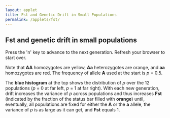 ```yaml
---
layout: applet
title: Fst and Genetic Drift in Small Populations
permalink: /applets/fst/
---
```


## Fst and genetic drift in small populations

Press the 'n' key to advance to the next generation. Refresh your browser to start over.

Note that **AA** homozygotes are yellow, **Aa** heterozygotes are orange, and **aa** homozygotes are red. 
The frequency of allele **A** used at the start is _p_ = 0.5.

The **blue histogram** at the top shows the distribution of _p_ over the 12 populations (_p_ = 0 at far left, _p_ = 1 at far right). 
With each new generation, drift increases the variance of _p_ across populations and thus 
increases **Fst** (indicated by the fraction of the status bar filled with **orange**) until, eventually, 
all populations are fixed for either the **A** or the **a** allele, the variance of _p_ is 
as large as it can get, and **Fst** equals 1.

<div id="arbitrary"></div>
<script type="text/javascript">
    // The MIT License (MIT)
    // 
    // Copyright (c) 2019 Paul O. Lewis
    // 
    // Permission is hereby granted, free of charge, to any person obtaining a copy
    // of this software and associated documentation files (the “Software”), to deal
    // in the Software without restriction, including without limitation the rights
    // to use, copy, modify, merge, publish, distribute, sublicense, and/or sell
    // copies of the Software, and to permit persons to whom the Software is
    // furnished to do so, subject to the following conditions:
    // 
    // The above copyright notice and this permission notice shall be included in all
    // copies or substantial portions of the Software.
    // 
    // THE SOFTWARE IS PROVIDED “AS IS”, WITHOUT WARRANTY OF ANY KIND, EXPRESS OR
    // IMPLIED, INCLUDING BUT NOT LIMITED TO THE WARRANTIES OF MERCHANTABILITY,
    // FITNESS FOR A PARTICULAR PURPOSE AND NONINFRINGEMENT. IN NO EVENT SHALL THE
    // AUTHORS OR COPYRIGHT HOLDERS BE LIABLE FOR ANY CLAIM, DAMAGES OR OTHER
    // LIABILITY, WHETHER IN AN ACTION OF CONTRACT, TORT OR OTHERWISE, ARISING FROM,
    // OUT OF OR IN CONNECTION WITH THE SOFTWARE OR THE USE OR OTHER DEALINGS IN THE
    // SOFTWARE.
    // 
    // written by Paul O. Lewis 16-April-2019

    // Colors
    var genotype_color = ["yellow", "orange", "red"];
    var genotype_stroke = "gray";
    var fstbar_color = "gold";
    var freqplot_color = "blue";
    var line_color = "black";
    var background_color = "floralwhite";

    // width and height of population grid
    var grid_w = 600;
    var grid_h = 600;

    // height of frequency plot area at the top
    var freqplot_h = 100;
    var freqplot_bars = 11;
    var freqplot_data = [];
    for (let b = 0; b < freqplot_bars; b++) {
        freqplot_data.push({"bin":b, "freq":0});
    }

    // height of Fst bar between freqplot and population grid
    var fstbar_h = 30;
    var Fst = 0.0;

    // height of status text area below population grid
    var status_h = 50;

    // There poprows x popcols isolated subpopulations
    var poprows = 4;
    var popcols = 4;
    var npops = poprows*popcols;

    // There indivrows x indivcols diploid individuals per subpopulation
    var indivrows = 4;
    var indivcols = 4;

    // Dimensions of cells in which individuals are shown
    var wcell = grid_w/(popcols*indivcols);
    var hcell = grid_h/(poprows*indivrows);
    var cell_avg_diam = (wcell + hcell)/2;

    // Radius of circle representing a single individual
    var rindiv = 0.3*cell_avg_diam;

    // Determines amount of Gaussian jigger to impart to each individual's position
    var jigger_stdev = 0.3*cell_avg_diam;

    // scale for frequency plot at top
    var pscale = d3.scaleBand(
        [0, freqplot_bars-1],
        [0, grid_w]);

    // Initialize frequency of A allele in all subpopulations
    var total_heterozygosity = 0.0;
    var heterozygosity = [];
    var freqA = [];
    var total_freqA = 0.0;
    for (let i = 0; i < poprows; i++) {
        for (let j = 0; j < popcols; j++) {
            let tmp = {"i":i, "j":j, "freq":0.5};
            freqA.push(tmp);
            heterozygosity.push({"i":i, "j":j, "heterozygosity":0.0});
        }
    }

    function resetFreqPlotData() {
        for (let b = 0; b < freqplot_bars; b++) {
            freqplot_data[b].freq = 0;
        }
    }

    // Returns index into data vector of individual on row indivrow, column indivcol,
    // in the subpopulation at row poprow and column popcol. 
    function getDataIndex(poprow, popcol, indivrow, indivcol) {
        return poprow*popcols*indivrows*indivcols + popcol*indivrows*indivcols + indivrow*indivcols + indivcol;
    }

    // Randomly draw a genotype given frequencies of AA, Aa, and aa.
    function drawOneGenotype(pp, pq2, qq) {
        let u = Math.random();
        if (u < pp)
            return 0;
        else if (u < pp + pq2)
            return 1;
        else
            return 2;
    }

    function tallyFreq(f) {
        let bin = Math.floor(f*(freqplot_bars-1));
        freqplot_data[bin].freq++;
    }

    // Draw n genotypes for subpop at row i, column j
    // and recompute freqA for that subpop using the new genotypes
    function drawNGenotypes(i, j, n, initialize) {
        let k = i*popcols + j;
        let v = [];
        if (initialize) {
            let nindivs = indivrows*indivcols;
            let nAA = Math.floor(0.25*nindivs);
            let nAa = Math.floor(0.5*nindivs);
            let naa = Math.floor(0.25*nindivs);
            if (nAA + nAa + naa != nindivs) {
                console.log("ERROR: number of individuals in each population should be a multiple of 4");
            }
            for (let i = 0; i < nAA; i++) {
                v.push(0);
            }
            for (let i = 0; i < nAa; i++) {
                v.push(1);
            }
            for (let i = 0; i < naa; i++) {
                v.push(2);
            }
            let indx = i*popcols + j;
            freqA[indx].freq = 0.5;
            tallyFreq(0.5);
            heterozygosity[i*popcols + j].heterozygosity = 0.5;
        }
        else {
            let p = freqA[k].freq;
            let pp = p*p;
            let pq2 = 2.0*p*(1.0-p);
            let qq = 1.0 - pp - pq2;
            let pcount = 0;
            let qcount = 0;
            let hcount = 0;
            for (k = 0; k < n; k++) {
                let g = drawOneGenotype(pp, pq2, qq);
                v.push(g);
                if (g == 0) {
                    pcount++;
                    pcount++;
                    }
                else if (g == 1) {
                    pcount++;
                    qcount++;
                    hcount++;
                    }
                else {
                    qcount++;
                    qcount++;
                    }
            }
            let total_count = pcount + qcount;
            let indx = i*popcols + j;
            freqA[indx].freq = pcount/total_count;
            tallyFreq(freqA[indx].freq);
            heterozygosity[i*popcols + j].heterozygosity = hcount/n;
        }
        return v;
    }   

    function getCellX(popcol, indivcol) {
        return wcell*(popcol*indivcols + indivcol + 0.5);
    }       

    function getCellY(poprow, indivrow) {
        return freqplot_h + fstbar_h + hcell*(poprow*indivrows + indivrow + 0.5);
    }       

    // Data for individuals is stored as list of objects containing information about each individual
    var indiv_data = [];
    total_heterozygosity = 0.0;
    total_freqA = 0.0;
    resetFreqPlotData();
    for (let i = 0; i < poprows; i++) {
        for (let j = 0; j < popcols; j++) {
            let n = indivrows*indivcols;
            let v = drawNGenotypes(i, j, n, true);
            total_heterozygosity += heterozygosity[i*popcols + j].heterozygosity;
            total_freqA += freqA[i*popcols + j].freq;
            for (let k = 0; k < indivrows; k++) {
                for (let m = 0; m < indivcols; m++) {
                    let x = getCellX(j, m);
                    let y = getCellY(i, k);
                    indiv_data.push({"i":i, "j":j, "k":k, "m":m, "x":x, "y":y, "genotype":v[k*indivcols + m]});
                }
            }
        }
    }
    total_heterozygosity /= (poprows*popcols);
    total_freqA /= (poprows*popcols);

    function getStatusText() {
        return "mean p = " + total_freqA.toFixed(3) + ", heterogyzosity = " + total_heterozygosity.toFixed(3) + ", Fst = " + Fst.toFixed(3);
    }

    function recalcFst() {
        let sumsq = 0.0;
        let sum = 0.0;
        let n = freqA.length;
        for (let i = 0; i < n; i++) {
            let x = freqA[i].freq;
            sum += x;
            sumsq += x*x;
        }
        let mean = sum/n;
        let variance = (sumsq - n*mean*mean)/n;
        let maxvar = mean*(1-mean);
        Fst = variance/maxvar;
    }

    function nextGeneration() {
        resetFreqPlotData();
        total_heterozygosity = 0.0;
        total_freqA = 0.0;
        for (let i = 0; i < poprows; i++) {
            for (let j = 0; j < popcols; j++) {
                let n = indivrows*indivcols;
                let v = drawNGenotypes(i, j, n, false);
                total_heterozygosity += heterozygosity[i*popcols + j].heterozygosity;
                total_freqA += freqA[i*popcols + j].freq;
                for (let k = 0; k < indivrows; k++) {
                    for (let m = 0; m < indivcols; m++) {
                        let x = getCellX(j, m);
                        let y = getCellY(i, k);
                        let indiv = getDataIndex(i, j, k, m);
                        indiv_data[indiv].genotype = v[k*indivcols + m];
                    }
                }
            }
        }
        total_heterozygosity /= (poprows*popcols);
        total_freqA /= (poprows*popcols);
        recalcFst();
        d3.select("rect#fst")
            .attr("width", grid_w*Fst)
            .attr("fill", fstbar_color);
        d3.selectAll("rect.hist")
            .attr("x", function(d) {return d.bin*grid_w/freqplot_bars;})
            .attr("y", function(d) {return freqplot_h - d.freq*freqplot_h/npops;})
            .attr("height", function(d) {return d.freq*freqplot_h/npops;})
            .attr("fill", freqplot_color);
        d3.selectAll("circle.indiv")
            .attr("cx", function(d) {return d.x;})
            .attr("cy", function(d) {return d.y;})
            .attr("fill", function(d) {return genotype_color[d.genotype];});
        d3.select("text#status")
            .text(getStatusText())
        CenterTextInRect(status_text, 0, freqplot_h, grid_w, fstbar_h);
    }

    // Data for lines separating populations
    var line_data = [];
    for (let i = 0; i < poprows + 1; i++) {
        let x1 = 0;
        let x2 = grid_w;
        let y1 = freqplot_h + fstbar_h + (grid_h/poprows)*i;
        let y2 = freqplot_h + fstbar_h + (grid_h/poprows)*i;
        line_data.push({"x1":x1, "x2":x2, "y1":y1, "y2":y2});
    }
    for (let j = 0; j < popcols + 1; j++) {
        let x1 = (grid_w/popcols)*j;
        let x2 = (grid_w/popcols)*j;
        let y1 = freqplot_h + fstbar_h;
        let y2 = freqplot_h + fstbar_h + grid_h;
        line_data.push({"x1":x1, "x2":x2, "y1":y1, "y2":y2});
    }

    function CenterTextInRect(text_element, x, y, w, h) {
        // center text_element horizontally
        text_element.attr("text-anchor", "middle");
        text_element.attr("x", x + w/2);

        // center text_element vertically
        text_element.attr("y", 0);
        var bb = text_element.node().getBBox();
        var descent = bb.height + bb.y;
        text_element.attr("y", y + h/2 + bb.height/2 - descent);
        }

    // Listen and react to keystrokes
    function keyDown() {
        console.log("key was pressed: " + d3.event.keyCode);
        if (d3.event.keyCode == 78) {
            // 78 is the "n" key
            nextGeneration();
        }
    }
    d3.select("body")
        .on("keydown", keyDown);

    // Select DIV element already created (see above) to hold SVG
    var plot_div = d3.select("div#arbitrary");

    // Create SVG element
    var plot_svg = plot_div.append("svg")
        .attr("width", grid_w)
        .attr("height", grid_h + freqplot_h + fstbar_h);

    // Create rect outlining entire area of SVG
    plot_svg.append("rect")
        .attr("x", 0)
        .attr("y", 0)
        .attr("width", grid_w)
        .attr("height", grid_h + freqplot_h + fstbar_h)
        .attr("fill", background_color);

    // Create rectangle representing Fst bar
    plot_svg.append("rect")
        .attr("id", "fst")
        .attr("x", 0)
        .attr("y", freqplot_h)
        .attr("width", 0)
        .attr("height", fstbar_h)
        .attr("fill", fstbar_color)
        .attr("stroke", "none");

    // Create rectangles representing freqplot bars
    plot_svg.selectAll("rect.hist")
        .data(freqplot_data)
        .enter()
        .append("rect")
        .attr("class", "hist")
        .attr("x", function(d) {return d.bin*grid_w/freqplot_bars;})
        .attr("y", function(d) {return freqplot_h - d.freq*freqplot_h/npops;})
        .attr("width", grid_w/freqplot_bars)
        .attr("height", function(d) {return d.freq*freqplot_h/npops;})
        .attr("fill", freqplot_color)
        .attr("stroke", "none");

    // Create circles representing individuals
    plot_svg.selectAll("circle.indiv")
        .data(indiv_data)
        .enter()
        .append("circle")
        .attr("class", "indiv")
        .attr("cx", function(d) {return d.x;})
        .attr("cy", function(d) {return d.y;})
        .attr("r", rindiv)
        .attr("fill", function(d) {return genotype_color[d.genotype];})
        .attr("stroke", genotype_stroke);

    // Create lines separating populations
    plot_svg.selectAll("line.popbounds")
        .data(line_data)
        .enter()
        .append("line")
        .attr("class", "popbounds")
        .attr("x1", function(d) {return d.x1;})
        .attr("y1", function(d) {return d.y1;})
        .attr("x2", function(d) {return d.x2;})
        .attr("y2", function(d) {return d.y2;})
        .attr("stroke", line_color);

    var status_text = plot_svg.append("text")
        .attr("id", "status")
        .attr("x", 0)
        .attr("y", 0)
        .attr("font-family", "Verdana")
        .attr("font-size", "12pt")
        .text(getStatusText())
    CenterTextInRect(status_text, 0, freqplot_h, grid_w, fstbar_h);                 
</script>
